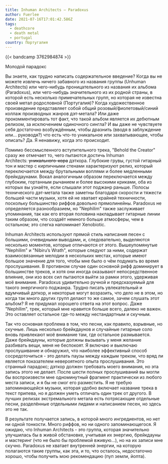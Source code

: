 ```yaml
---
title: Inhuman Architects — Paradoxus
author: Fuerlee
date: 2021-07-16T17:01:42.586Z
tags:
  - deathcore
  - death metal
  - portugal
country: Португалия
---
```

{{< bandcamp 3762984874 >}}

Молодой парадокс



Вы знаете, как трудно написать содержательное введение? Когда вы не можете извлечь ничего забавного из названия группы (Unhuman Architects) или чего-нибудь проницательного из названия их альбома (Paradoxus), или чего-нибудь значительного из их родной страны, в которой есть несколько примечательных групп, но которая не известна своей метал родословной (Португалия)? Когда художественное произведение представляет собой общий розовый/фиолетовый/синий коллаж производных жанров дэт-метала? Или даже прокомментировать тот факт, что такой альбом является их дебютным релизом, за исключением одиночного сингла? И вы даже не чувствуете себя достаточно возбуждённым, чтобы дразнить (вводя в заблуждение или... руководя?) что есть что-то уникальное или захватывающее, чтобы описать? Да. Я ненавижу, когда это происходит.



Помимо бессмысленного вступительного трека, "Behold the Creator" сразу же отмечает то, чего пытаются достичь Inhuman Architects: ~~уникального-кора~~ дэткора. Глубокие грувы, густой гитарный тон и мастер с кирпичными стенами характеризуют релиз, который переключается между брутальными воплями и более медленными брейкдаунами. Вокал аналогичным образом переключается между глубоким, гортанным рычанием и более высокими криками, оба из которых вы узнаёте, если слышали этот поджанр раньше. Полосы технического дэт-метала также заметны благодаря скорости и тяжести большей части музыки, хотя ей не хватает крайней техничности, поскольку большинство риффов довольно прямолинейны. Paradoxus не определяется разнообразием, но "Nephilim" также заслуживает упоминания, так как его вторая половина накладывает гитарные линии таким образом, что создаёт немного больше атмосферы, чем в остальном; это слегка напоминает Xenobiotic.



Inhuman Architects используют прямой стиль написания песен с большими, очевидными выводами, и, следовательно, выделяются несколько моментов, которые отличаются от этого. Вышеупомянутые "Nephilim" и "Nibiru’s Wrath", которые следуют за ними, содержат взаимосвязанные мелодии в нескольких местах, которые имеют большое значение для того, чтобы мне было о чём подумать во время прослушивания. В противном случае один основной рифф доминирует в большинстве треков, и хотя они иногда оказывают непосредственное влияние, они изо всех сил пытаются выйти за рамки этого, удерживая моё внимание. Paradoxus удивительно ручной и предсказуемый для такого энергичного поджанра. Трудно писать увлекательный и вдумчивый дэткор, и некоторые могут возразить, что дело не в этом, но когда так много других групп делают то же самое, зачем слушать этот альбом? Я не придумал хорошего ответа на этот вопрос. Даже "Nephilim", трек, который мне нравится больше всего, далеко не важен. Это оставляет остальное где-то между нестандартным и скучным.



Так что основная проблема в том, что песни, как правило, взрывные, но скучные. Лишь несколько брейкдаунов и случайные гитарные соло вновь привлекают моё внимание там, где остальное размывается. Даже брейкдауны, которые должны вызывать у меня желание разбивать вещи, меня не беспокоят. Я включаю и выключаю прослушивание и обнаружил, что наиболее эффективный способ сосредоточиться - это делать паузы между каждым треком, что вряд ли является показателем невероятного опыта прослушивания. Это странный парадокс; дэткор должен требовать моего внимания, но эта запись этого не делает. После шести полных прослушиваний вы могли бы воспроизвести мне одноминутный фрагмент практически из любого места записи, и я бы не смог его разместить. Я не требую запоминающейся музыки, которая удобно включает название трека в текст припева, но я должен уметь отличать один трек от другого. В лучших релизах экстремального метала есть потрясающие отдельные песни, разделённые отдельными лидами и написанием песен, но здесь это не так.



В результате получается запись, в которой много ингредиентов, но нет ни одной тонкости. Много риффов, но ни одного запоминающегося. Я ожидаю, что Inhuman Architects - это группа, которая значительно улучшилась бы в живой обстановке, учитывая их энергию, брейкдауны и мастеринг (что не было бы проблемой вживую...), но на их записи мне скучно. Paradoxus не хватает внутренней энергии, на которую полагаются такие группы, как эта, и то, что осталось, недостаточно хорошо, чтобы получить мою рекомендацию (пуп земли, йопта).
